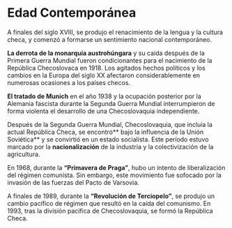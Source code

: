 # Edad Contemporánea

A finales del siglo XVIII, se produjo el renacimiento de la lengua y la cultura checa, y comenzó a formarse un sentimiento nacional contemporáneo.

**La derrota de la monarquía austrohúngara** y su caída después de la Primera Guerra Mundial fueron condicionantes para el nacimiento de la República Checoslovaca en 1918. Los agitados hechos políticos y los cambios en la Europa del siglo XX afectaron considerablemente en numerosas ocasiones a los países checos.

**El tratado de Munich** en el año 1938 y la ocupación posterior por la Alemania fascista durante la Segunda Guerra Mundial interrumpieron de forma violenta el desarrollo de una Checoslovaquia independiente.

Después de la Segunda Guerra Mundial, Checoslovaquia, que incluía la actual República Checa, se encontró** bajo la influencia de la Unión Soviética** y se convirtió en un estado socialista. Este período estuvo marcado por la **nacionalización** de la industria y la colectivización de la agricultura.

En 1968, durante la **“Primavera de Praga”**, hubo un intento de liberalización del régimen comunista. Sin embargo, este movimiento fue sofocado por la invasión de las fuerzas del Pacto de Varsovia.

A finales de 1989, durante la **“Revolución de Terciopelo”**, se produjo un cambio pacífico de régimen que resultó en la caída del comunismo. En 1993, tras la división pacífica de Checoslovaquia, se formó la República Checa.